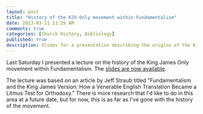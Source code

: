 ```yaml
---
layout: post
title: "History of the KJV-Only movement within Fundamentalism"
date: 2013-03-11 11:25 AM
comments: true
categories: [Church History, Bibliology]
published: true
description: Slides for a presentation describing the origins of the King James Only movement.
---
```


Last Saturday I presented a lecture on the history of the King James Only movement within Fundamentalism. The [slides are now available][presentation].

The lecture was based on an article by Jeff Straub titled "Fundamentalism and the King James Version: How a Venerable English Translation Became a Litmus Test for Orthodoxy." There is more research that I'd like to do in this area at a future date, but for now, this is as far as I've gone with the history of the movement.

[presentation]: /KJV-Only-Movement-History/